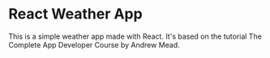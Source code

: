 # React Weather App

This is a simple weather app made with React. 
It's based on the tutorial The Complete App Developer Course by Andrew Mead.
